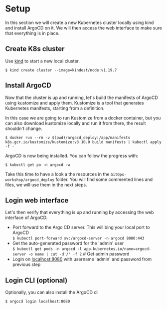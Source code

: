 # Setup

In this section we will create a new Kubernetes cluster locally using kind and install ArgoCD on it.
We will then access the web interface to make sure that everything is in place.

## Create K8s cluster

Use [kind](https://github.com/kubernetes-sigs/kind) to start a new local cluster.

```
$ kind create cluster --image=kindest/node:v1.19.7
```

## Install ArgoCD

Now that the cluster is up and running, let's build the manifests of ArgoCD using kustomize and apply them.
Kustomize is a tool that generates Kubernetes manifests, starting from a definition.

In this case we are going to run Kustomize from a docker container, but you can also download kustomize locally and run it from there, the result shouldn't change.

```
$ docker run --rm -v $(pwd)/argocd_deploy:/app/manifests k8s.gcr.io/kustomize/kustomize:v3.10.0 build manifests | kubectl apply -f -
```

ArgoCD is now being installed. You can follow the progress with:

```
$ kubectl get po -n argocd -w
```

Take this time to have a look a the resources in the `GitOps-workshop/argocd_deploy` folder.
You will find some commented lines and files, we will use them in the next steps.

## Login web interface

Let's then verify that everything is up and running by accessing the web interface of ArgoCD.

* Port forward to the Argo CD server. This will bing your local port to ArgoCD  
  `$ kubectl port-forward svc/argocd-server -n argocd 8080:443`
* Get the auto-generated password for the 'admin' user  
  `$ kubectl get pods -n argocd -l app.kubernetes.io/name=argocd-server -o name | cut -d'/' -f 2` # Get admin password
* Login on [localhost:8080](http://localhost:8080) with username 'admin' and password from previous step

## Login CLI (optional)

Optionally, you can also install the ArgoCD cli

`$ argocd login localhost:8080`

